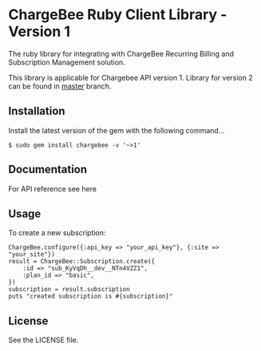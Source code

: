 # ChargeBee Ruby Client Library - Version 1

The ruby library for integrating with ChargeBee Recurring Billing and Subscription Management solution.

This library is applicable for Chargebee API version 1. Library for version 2 can be found in [master](https://github.com/chargebee/chargebee-ruby) branch.

## Installation

Install the latest version of the gem with the following command...
	
	$ sudo gem install chargebee -v '~>1'

## Documentation

For API reference see <a hreaf="https://apidocs.chargebee.com/docs/api/v1/?lang=ruby"  target="_blank">here</a>

## Usage

To create a new subscription:
	
	ChargeBee.configure({:api_key => "your_api_key"}, {:site => "your_site"})
	result = ChargeBee::Subscription.create({
		:id => "sub_KyVqDh__dev__NTn4VZZ1", 
		:plan_id => "basic", 
	})
	subscription = result.subscription
	puts "created subscription is #{subscription}"

## License

See the LICENSE file.

